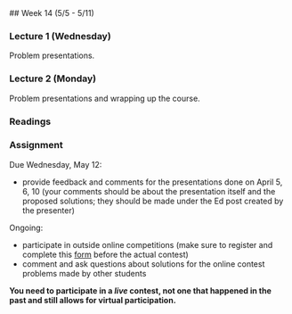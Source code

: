 <div class="week">

<div class="week_heading" markdown="1">
## Week 14 (5/5 - 5/11)
</div>

<div class="column_materials"  markdown="1">

### Lecture 1 (Wednesday)

Problem presentations.


### Lecture 2 (Monday)

Problem presentations and wrapping up the course.

### Readings




</div>

<div class="column_assign"  markdown="1">


### Assignment

Due Wednesday, May 12:
- provide feedback and comments for the presentations done on April 5, 6, 10
(your comments should be about the presentation itself and the proposed solutions;
they should be made under the Ed post created by the presenter)


Ongoing:
- participate in outside online competitions (make sure to register and complete
this [form](https://forms.gle/h4Lb5faESmUsUybE8) before the actual contest)
- comment and ask questions about solutions for the online contest problems made by other students

__You need to participate in a _live_ contest, not one that happened in the past and still allows for virtual participation.__


</div>
</div>
